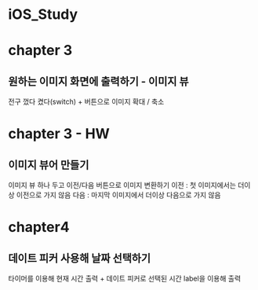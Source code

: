 # iOS_Study

# chapter 3 
## 원하는 이미지 화면에 출력하기 - 이미지 뷰 

전구 껐다 켰다(switch) + 버튼으로 이미지 확대 / 축소

# chapter 3 - HW
## 이미지 뷰어 만들기

이미지 뷰 하나 두고 이전/다음 버튼으로 이미지 변환하기
이전 : 첫 이미지에서는 더이상 이전으로 가지 않음
다음 : 마지막 이미지에서 더이상 다음으로 가지 않음

# chapter4
## 데이트 피커 사용해 날짜 선택하기

타이머를 이용해 현재 시간 출력 + 데이트 피커로 선택된 시간 label을 이용해 출력
